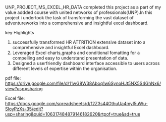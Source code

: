  UNP_PROJECT_MS_EXCEL_HR_DATA
 completed this project as a part of my value addded course with united networks of professionals(UNP).In this project i undertook the task of transforming the vast dataset of adventureworks into a comprehensive and insightful excel dashboard.

 key Highlights
 1) successfully transformed HR ATTRITION extensive dataset into a comprehensive and insightful Excel dashboard.
 2) Leveraged Excel charts,graphs and conditional fomatting for a compelling and easy to understand presentation of data.
 3) Designed a userfriendly dashboard interface accessible to users across different levels of expertise within the organisation.
  
  pdf file: https://drive.google.com/file/d/11wG8W38Aboq1w6SynoHJt5NX5S4GhNx6/view?usp=sharing
  
  Excel file: https://docs.google.com/spreadsheets/d/12Z3s44OthuUa4myI5uWu-SIoyPzXs-35/edit?usp=sharing&ouid=106317484879146182620&rtpof=true&sd=true
